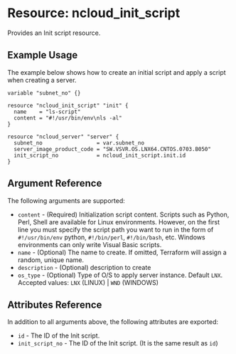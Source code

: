 # Resource: ncloud_init_script

Provides an Init script resource.

## Example Usage

The example below shows how to create an initial script and apply a script when creating a server.

```hcl
variable "subnet_no" {}

resource "ncloud_init_script" "init" {
  name    = "ls-script"
  content = "#!/usr/bin/env\nls -al"
}

resource "ncloud_server" "server" {
  subnet_no                 = var.subnet_no
  server_image_product_code = "SW.VSVR.OS.LNX64.CNTOS.0703.B050"
  init_script_no            = ncloud_init_script.init.id
}
```

## Argument Reference

The following arguments are supported:

* `content` - (Required) Initialization script content. Scripts such as Python, Perl, Shell are available for Linux environments. However, on the first line you must specify the script path you want to run in the form of `#!/usr/bin/env` python, `#!/bin/perl`, `#!/bin/bash`, etc. Windows environments can only write Visual Basic scripts. 
* `name` - (Optional) The name to create. If omitted, Terraform will assign a random, unique name.
* `description` - (Optional) description to create
* `os_type` - (Optional) Type of O/S to apply server instance. Default `LNX`. Accepted values: `LNX` (LINUX) | `WND` (WINDOWS)

## Attributes Reference

In addition to all arguments above, the following attributes are exported:

* `id` - The ID of the Init script.
* `init_script_no` - The ID of the Init script. (It is the same result as `id`)
